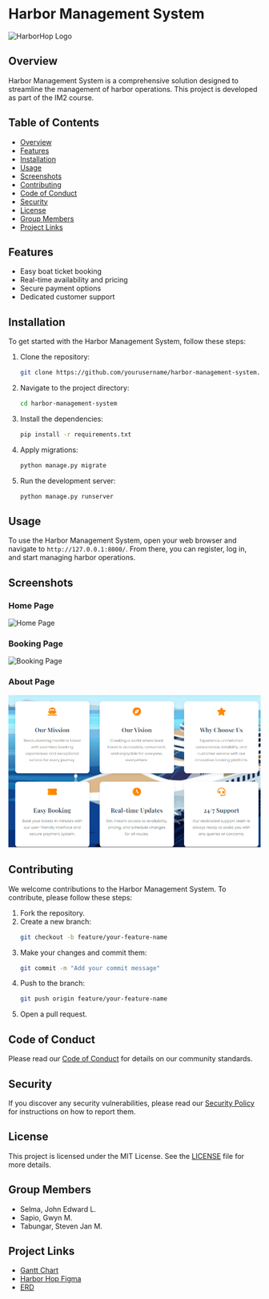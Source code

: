 # Harbor Management System

![HarborHop Logo](https://www.shutterstock.com/image-vector/white-cruise-ship-blue-ocean-600nw-2312579323.jpg)

## Overview
Harbor Management System is a comprehensive solution designed to streamline the management of harbor operations. This project is developed as part of the IM2 course.

## Table of Contents
- [Overview](#overview)
- [Features](#features)
- [Installation](#installation)
- [Usage](#usage)
- [Screenshots](#screenshots)
- [Contributing](#contributing)
- [Code of Conduct](#code-of-conduct)
- [Security](#security)
- [License](#license)
- [Group Members](#group-members)
- [Project Links](#project-links)

## Features
- Easy boat ticket booking
- Real-time availability and pricing
- Secure payment options
- Dedicated customer support

## Installation
To get started with the Harbor Management System, follow these steps:

1. Clone the repository:
    ```sh
    git clone https://github.com/yourusername/harbor-management-system.git
    ```
2. Navigate to the project directory:
    ```sh
    cd harbor-management-system
    ```
3. Install the dependencies:
    ```sh
    pip install -r requirements.txt
    ```
4. Apply migrations:
    ```sh
    python manage.py migrate
    ```
5. Run the development server:
    ```sh
    python manage.py runserver
    ```

## Usage
To use the Harbor Management System, open your web browser and navigate to `http://127.0.0.1:8000/`. From there, you can register, log in, and start managing harbor operations.

## Screenshots
### Home Page
![Home Page]("PICTURES\Home.png")

### Booking Page
![Booking Page](images/booking_page.jpg)

### About Page
![About Page](PICTURES\About.png)

## Contributing
We welcome contributions to the Harbor Management System. To contribute, please follow these steps:

1. Fork the repository.
2. Create a new branch:
    ```sh
    git checkout -b feature/your-feature-name
    ```
3. Make your changes and commit them:
    ```sh
    git commit -m "Add your commit message"
    ```
4. Push to the branch:
    ```sh
    git push origin feature/your-feature-name
    ```
5. Open a pull request.

## Code of Conduct
Please read our [Code of Conduct](CODE_OF_CONDUCT.md) for details on our community standards.

## Security
If you discover any security vulnerabilities, please read our [Security Policy](SECURITY.MD) for instructions on how to report them.

## License
This project is licensed under the MIT License. See the [LICENSE](LICENSE) file for more details.

## Group Members
- Selma, John Edward L.
- Sapio, Gwyn M.
- Tabungar, Steven Jan M.

## Project Links
- [Gantt Chart](https://docs.google.com/spreadsheets/d/1osmFreJpuNJsqo1y8SJziIvYiVPNEUqMjrD1SCjQWvg/edit?gid=0#gid=0)
- [Harbor Hop Figma](https://www.figma.com/design/fEaKTxQBTnwbtAtaRXNcGy/Untitled?node-id=6-282&t=yUtDM0fuRE0mOHqU-1)
- [ERD](https://online.visual-paradigm.com/share.jsp?id=333630353838332d31#diagram:workspace=odcapejy&proj=0&id=1)